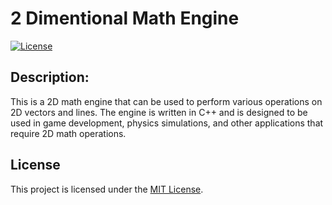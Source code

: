 # 2 Dimentional Math Engine

[![License](https://img.shields.io/badge/license-MIT-blue.svg)](https://opensource.org/licenses/MIT)

## Description:
This is a 2D math engine that can be used to perform various operations on 2D vectors and lines. The engine is written in C++ and is designed to be used in game development, physics simulations, and other applications that require 2D math operations.

## License
This project is licensed under the [MIT License](LICENSE).